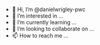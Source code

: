 - 👋 Hi, I’m @danielwrigley-pwc
- 👀 I’m interested in ...
- 🌱 I’m currently learning ...
- 💞️ I’m looking to collaborate on ...
- 📫 How to reach me ...

<!---
danielwrigley-pwc/danielwrigley-pwc is a ✨ special ✨ repository because its `README.md` (this file) appears on your GitHub profile.
You can click the Preview link to take a look at your changes.
--->
